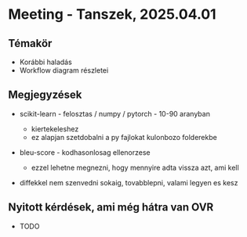 # Meeting - Tanszek, 2025.04.01

## Témakör

- Korábbi haladás
- Workflow diagram részletei

## Megjegyzések

- scikit-learn - felosztas / numpy / pytorch - 10-90 aranyban
  - kiertekeleshez
  - ez alapjan szetdobalni a py fajlokat kulonbozo folderekbe
- bleu-score - kodhasonlosag ellenorzese
  - ezzel lehetne megnezni, hogy mennyire adta vissza azt, ami kell

- diffekkel nem szenvedni sokaig, tovabblepni, valami legyen es kesz

## Nyitott kérdések, ami még hátra van OVR

- TODO

